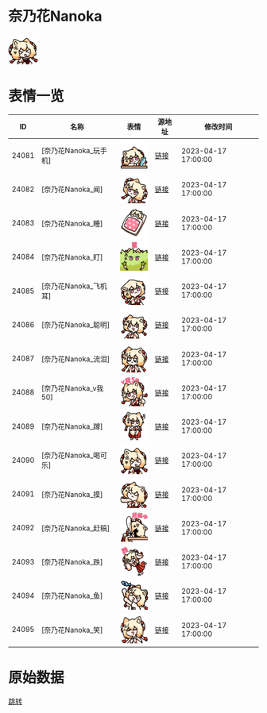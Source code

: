 # 奈乃花Nanoka

<img src="./cover.png" height="60" alt="cover" />

# 表情一览

|ID|名称|表情|源地址|修改时间|
|----|----|----|----|----|
|24081|[奈乃花Nanoka_玩手机]|<img src="./pic/024081_%5B奈乃花Nanoka_玩手机%5D.png" height="60" alt="玩手机"/>|[链接](https://i0.hdslb.com/bfs/garb/763bf51bf01ef20be19d71297ac8af3a60122472.png)|2023-04-17 17:00:00|
|24082|[奈乃花Nanoka_闻]|<img src="./pic/024082_%5B奈乃花Nanoka_闻%5D.png" height="60" alt="闻"/>|[链接](https://i0.hdslb.com/bfs/garb/868c776b31b7c23e1f41086adcb3156b09b533bb.png)|2023-04-17 17:00:00|
|24083|[奈乃花Nanoka_睡]|<img src="./pic/024083_%5B奈乃花Nanoka_睡%5D.png" height="60" alt="睡"/>|[链接](https://i0.hdslb.com/bfs/garb/e8b68ae2b4b9c949acae184aaf2d2cdf504ac837.png)|2023-04-17 17:00:00|
|24084|[奈乃花Nanoka_盯]|<img src="./pic/024084_%5B奈乃花Nanoka_盯%5D.png" height="60" alt="盯"/>|[链接](https://i0.hdslb.com/bfs/garb/258a15cdd196ed6e228e0816d619b4c968d86a13.png)|2023-04-17 17:00:00|
|24085|[奈乃花Nanoka_飞机耳]|<img src="./pic/024085_%5B奈乃花Nanoka_飞机耳%5D.png" height="60" alt="飞机耳"/>|[链接](https://i0.hdslb.com/bfs/garb/6ac03b6a1454e98f8f39adffa9e0a32f8d08aa18.png)|2023-04-17 17:00:00|
|24086|[奈乃花Nanoka_聪明]|<img src="./pic/024086_%5B奈乃花Nanoka_聪明%5D.png" height="60" alt="聪明"/>|[链接](https://i0.hdslb.com/bfs/garb/beb47dc8c431c6bcf7296abb5e3b5febee90db22.png)|2023-04-17 17:00:00|
|24087|[奈乃花Nanoka_流泪]|<img src="./pic/024087_%5B奈乃花Nanoka_流泪%5D.png" height="60" alt="流泪"/>|[链接](https://i0.hdslb.com/bfs/garb/749a2b8fff9eee36f958d5fb91c3d345b3fe1430.png)|2023-04-17 17:00:00|
|24088|[奈乃花Nanoka_v我50]|<img src="./pic/024088_%5B奈乃花Nanoka_v我50%5D.png" height="60" alt="v我50"/>|[链接](https://i0.hdslb.com/bfs/garb/642ce881b9ffca8b8d8e2dadd831f2f075c8b181.png)|2023-04-17 17:00:00|
|24089|[奈乃花Nanoka_蹲]|<img src="./pic/024089_%5B奈乃花Nanoka_蹲%5D.png" height="60" alt="蹲"/>|[链接](https://i0.hdslb.com/bfs/garb/44a87de4a843e585688c93ad4c2d04e89dd705b6.png)|2023-04-17 17:00:00|
|24090|[奈乃花Nanoka_喝可乐]|<img src="./pic/024090_%5B奈乃花Nanoka_喝可乐%5D.png" height="60" alt="喝可乐"/>|[链接](https://i0.hdslb.com/bfs/garb/c186522b52ff09813dc5d165db7a5f48f9ea4ece.png)|2023-04-17 17:00:00|
|24091|[奈乃花Nanoka_摸]|<img src="./pic/024091_%5B奈乃花Nanoka_摸%5D.png" height="60" alt="摸"/>|[链接](https://i0.hdslb.com/bfs/garb/96fddcbf8309022e1f4df0b8c507bccd325a906a.png)|2023-04-17 17:00:00|
|24092|[奈乃花Nanoka_赶稿]|<img src="./pic/024092_%5B奈乃花Nanoka_赶稿%5D.png" height="60" alt="赶稿"/>|[链接](https://i0.hdslb.com/bfs/garb/2fb6fffc5a5c46c7ef1a46ec31632af31adf520f.png)|2023-04-17 17:00:00|
|24093|[奈乃花Nanoka_跌]|<img src="./pic/024093_%5B奈乃花Nanoka_跌%5D.png" height="60" alt="跌"/>|[链接](https://i0.hdslb.com/bfs/garb/c5e82008bb8ab2c28ac445a8df37836e9f7d5b27.png)|2023-04-17 17:00:00|
|24094|[奈乃花Nanoka_鱼]|<img src="./pic/024094_%5B奈乃花Nanoka_鱼%5D.png" height="60" alt="鱼"/>|[链接](https://i0.hdslb.com/bfs/garb/cb325190ef84607d2e0488f4ed0e7019afe98ce1.png)|2023-04-17 17:00:00|
|24095|[奈乃花Nanoka_笑]|<img src="./pic/024095_%5B奈乃花Nanoka_笑%5D.png" height="60" alt="笑"/>|[链接](https://i0.hdslb.com/bfs/garb/52bfa6d0ebbcfcd47f5d186582f62558939d6738.png)|2023-04-17 17:00:00|

# 原始数据

[跳转](./raw.json)

